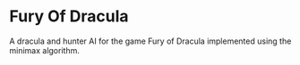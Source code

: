 # Fury Of Dracula

A dracula and hunter AI for the game Fury of Dracula implemented using the minimax algorithm. 

